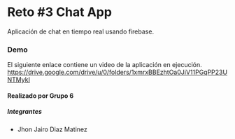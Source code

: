 # Reto #3 Chat App
Aplicación de chat en tiempo real usando firebase.


### Demo
El siguiente enlace contiene un video de la aplicación en ejecución.
https://drive.google.com/drive/u/0/folders/1xmrxBBEzhtOa0JiV11PGqPP23UNTMykI

#### Realizado por Grupo 6
##### Integrantes
- Jhon Jairo Diaz Matinez